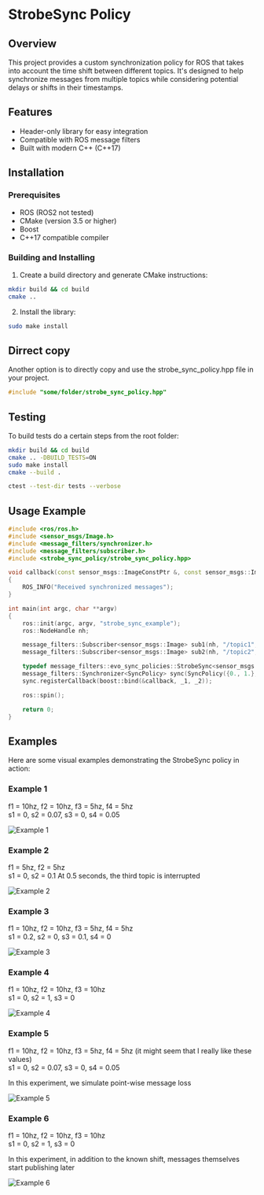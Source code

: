 # StrobeSync Policy

## Overview
This project provides a custom synchronization policy for ROS that takes into account the time shift between different topics. It's designed to help synchronize messages from multiple topics while considering potential delays or shifts in their timestamps.

## Features
- Header-only library for easy integration
- Compatible with ROS message filters
- Built with modern C++ (C++17)

## Installation

### Prerequisites
- ROS (ROS2 not tested)
- CMake (version 3.5 or higher)
- Boost
- C++17 compatible compiler

### Building and Installing

1. Create a build directory and generate CMake instructions:
```bash
mkdir build && cd build
cmake ..
```

2. Install the library:
```bash
sudo make install
```

## Dirrect copy
Another option is to directly copy and use the strobe_sync_policy.hpp file in your project.
```cpp
#include "some/folder/strobe_sync_policy.hpp"
```

## Testing

To build tests do a certain steps from the root folder:

```bash
mkdir build && cd build
cmake .. -DBUILD_TESTS=ON
sudo make install
cmake --build .

ctest --test-dir tests --verbose
```

## Usage Example

```cpp
#include <ros/ros.h>
#include <sensor_msgs/Image.h>
#include <message_filters/synchronizer.h>
#include <message_filters/subscriber.h>
#include <strobe_sync_policy/strobe_sync_policy.hpp>

void callback(const sensor_msgs::ImageConstPtr &, const sensor_msgs::ImageConstPtr &)
{
    ROS_INFO("Received synchronized messages");
}

int main(int argc, char **argv)
{
    ros::init(argc, argv, "strobe_sync_example");
    ros::NodeHandle nh;

    message_filters::Subscriber<sensor_msgs::Image> sub1(nh, "/topic1", 1);
    message_filters::Subscriber<sensor_msgs::Image> sub2(nh, "/topic2", 1);

    typedef message_filters::evo_sync_policies::StrobeSync<sensor_msgs::Image, sensor_msgs::Image> SyncPolicy;
    message_filters::Synchronizer<SyncPolicy> sync(SyncPolicy({0., 1.}, 2., .5), sub1, sub2);
    sync.registerCallback(boost::bind(&callback, _1, _2));

    ros::spin();

    return 0;
}
```

## Examples

Here are some visual examples demonstrating the StrobeSync policy in action:

### Example 1

f1 = 10hz, f2 = 10hz, f3 = 5hz, f4 = 5hz  
s1 = 0, s2 = 0.07, s3 = 0, s4 = 0.05

![Example 1](imgs/1.png)

### Example 2

f1 = 5hz, f2 = 5hz  
s1 = 0, s2 = 0.1
At 0.5 seconds, the third topic is interrupted

![Example 2](imgs/2.png)

### Example 3

f1 = 10hz, f2 = 10hz, f3 = 5hz, f4 = 5hz  
s1 = 0.2, s2 = 0, s3 = 0.1, s4 = 0

![Example 3](imgs/3.png)

### Example 4

f1 = 10hz, f2 = 10hz, f3 = 10hz  
s1 = 0, s2 = 1, s3 = 0

![Example 4](imgs/4.png)

### Example 5

f1 = 10hz, f2 = 10hz, f3 = 5hz, f4 = 5hz (it might seem that I really like these values)  
s1 = 0, s2 = 0.07, s3 = 0, s4 = 0.05  

In this experiment, we simulate point-wise message loss

![Example 5](imgs/5.png)

### Example 6

f1 = 10hz, f2 = 10hz, f3 = 10hz  
s1 = 0, s2 = 1, s3 = 0  

In this experiment, in addition to the known shift, messages themselves start publishing later

![Example 6](imgs/6.png) 

